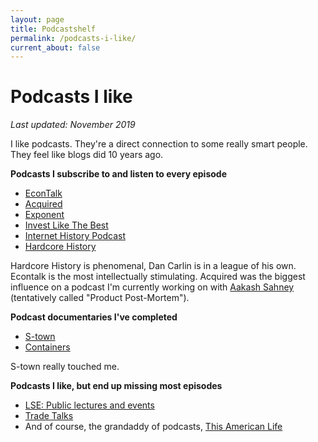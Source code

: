 ```yaml
---
layout: page
title: Podcastshelf
permalink: /podcasts-i-like/
current_about: false
---
```


# Podcasts I like

*Last updated: November 2019*

I like podcasts. They're a direct connection to some really smart people. They feel like blogs did 10 years ago.

**Podcasts I subscribe to and listen to every episode**

* [EconTalk](https://www.econtalk.org/)
* [Acquired](https://www.acquired.fm/)
* [Exponent](https://exponent.fm/)
* [Invest Like The Best](http://investorfieldguide.com/podcast/)
* [Internet History Podcast](http://www.internethistorypodcast.com/)
* [Hardcore History](https://www.dancarlin.com/hardcore-history-series/)

Hardcore History is phenomenal, Dan Carlin is in a league of his own. 
Econtalk is the most intellectually stimulating. Acquired was the biggest influence on a podcast I'm currently working on with [Aakash Sahney](https://twitter.com/aakashsahney?lang=en) (tentatively called "Product Post-Mortem"). 

**Podcast documentaries I've completed**

* [S-town](https://stownpodcast.org/)
* [Containers](https://medium.com/containers/episode-1-welcome-to-global-capitalism-f9f56c92f414)

S-town really touched me. 

**Podcasts I like, but end up missing most episodes**

* [LSE: Public lectures and events](https://www.podbean.com/podcast-detail/duvpa-2f030/LSE-Public-lectures-and-events-Podcast)
* [Trade Talks](https://www.tradetalkspodcast.com/)
* And of course, the grandaddy of podcasts, [This American Life](https://www.thisamericanlife.org/)

